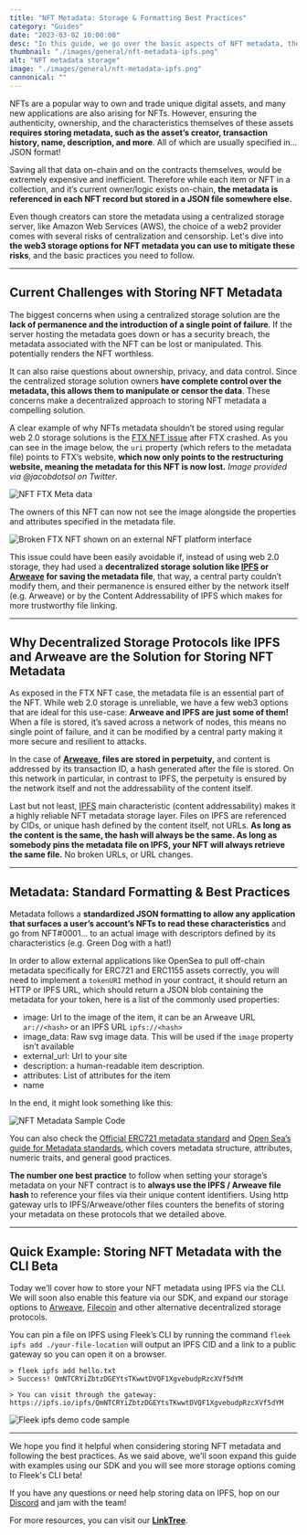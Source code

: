 ```yaml
---
title: "NFT Metadata: Storage & Formatting Best Practices"
category: "Guides"
date: "2023-03-02 10:00:00"
desc: "In this guide, we go over the basic aspects of NFT metadata, the standards to follow, and some of the available options you have as a developer to store them on decentralized web3 protocols"
thumbnail: "./images/general/nft-metadata-ipfs.png"
alt: "NFT metadata storage"
image: "./images/general/nft-metadata-ipfs.png"
cannonical: ""
---
```


NFTs are a popular way to own and trade unique digital assets, and many new applications are also arising for NFTs. However, ensuring the authenticity, ownership, and the characteristics themselves of these assets **requires storing metadata, such as the asset’s creator, transaction history, name, description, and more**. All of which are usually specified in… JSON format!

Saving all that data on-chain and on the contracts themselves, would be extremely expensive and inefficient. Therefore while each item or NFT in a collection, and it’s current owner/logic exists on-chain, **the metadata is referenced in each NFT record but stored in a JSON file somewhere else.**

Even though creators can store the metadata using a centralized storage server, like Amazon Web Services (AWS), the choice of a web2 provider comes with several risks of centralization and censorship. Let's dive into **the web3 storage options for NFT metadata you can use to mitigate these risks**, and the basic practices you need to follow.

***

## Current Challenges with Storing NFT Metadata

The biggest concerns when using a centralized storage solution are the **lack of permanence and the introduction of a single point of failure**. If the server hosting the metadata goes down or has a security breach, the metadata associated with the NFT can be lost or manipulated. This potentially renders the NFT worthless. 

It can also raise questions about ownership, privacy, and data control. Since the centralized storage solution owners **have complete control over the metadata, this allows them to manipulate or censor the data**. These concerns make a decentralized approach to storing NFT metadata a compelling solution.

A clear example of why NFTs metadata shouldn’t be stored using regular web 2.0 storage solutions is the [FTX NFT issue](https://cointelegraph.com/news/nfts-minted-on-ftx-break-highlighting-web2-hosting-flaws) after FTX crashed. As you can see in the image below, the `uri` property (which refers to the metadata file) points to FTX’s website, **which now only points to the restructuring website, meaning the metadata for this NFT is now lost.** *Image provided via @jacobdotsol on Twitter*.

![NFT FTX Meta data](https://storage.fleek.ooo/27a60cdd-37d3-480c-ae88-3ad4ca886b13-bucket/imgs/nft-ftx-meta.png)

The owners of this NFT can now not see the image alongside the properties and attributes specified in the metadata file.

![Broken FTX NFT shown on an external NFT platform interface](https://storage.fleek.ooo/27a60cdd-37d3-480c-ae88-3ad4ca886b13-bucket/imgs/nft-broken-ftx.png)

This issue could have been easily avoidable if, instead of using web 2.0 storage, they had used a **decentralized storage solution like [IPFS](https://ipfs.io/) or [Arweave](https://www.arweave.org/) for saving the metadata file**, that way, a central party couldn’t modify them, and their permanence is ensured either by the network itself (e.g. Arweave) or by the Content Addressability of IPFS which makes for more trustworthy file linking.

***

## Why Decentralized Storage Protocols like IPFS and Arweave are the Solution for Storing NFT Metadata

As exposed in the FTX NFT case, the metadata file is an essential part of the NFT. While web 2.0 storage is unreliable, we have a few web3 options that are ideal for this use-case: **Arweave and IPFS are just some of them!** When a file is stored, it’s saved across a network of nodes, this means no single point of failure, and it can be modified by a central party making it more secure and resilient to attacks.

In the case of **[Arweave](https://www.arweave.org/), files are stored in perpetuity,** and content is addressed by its transaction ID, a hash generated after the file is stored. On this network in particular, in contrast to IPFS, the perpetuity is ensured by the network itself and not the addressability of the content itself.

Last but not least, [IPFS](https://ipfs.io/) main characteristic (content addressability) makes it a highly reliable NFT metadata storage layer. Files on IPFS are referenced by CIDs, or unique hash defined by the content itself, not URLs. **As long as the content is the same, the hash will always be the same. As long as somebody pins the metadata file on IPFS, your NFT will always retrieve the same file.** No broken URLs, or URL changes.

***

## Metadata: Standard Formatting & Best Practices

Metadata follows a **standardized JSON formatting to allow any application that surfaces a user’s account’s NFTs to read these characteristics** and go from NFT#0001... to an actual image with descriptors defined by its characteristics (e.g. Green Dog with a hat!) 

In order  to allow external applications like OpenSea to pull off-chain metadata specifically for ERC721 and ERC1155 assets correctly, you will need to implement a `tokenURI` method in your contract, it should return an HTTP or IPFS URL, which should return a JSON blob containing the metadata for your token, here is a list of the commonly used properties:

* image: Url to the image of the item, it can be an Arweave URL `ar://<hash>` or an IPFS URL `ipfs://<hash>`
* image_data: Raw svg image data. This will be used if the `image` property isn’t available
* external_url: Url to your site
* description: a human-readable item description.
* attributes: List of attributes for the item 
* name

In the end, it might look something like this:

![NFT Metadata Sample Code](https://storage.fleek.ooo/27a60cdd-37d3-480c-ae88-3ad4ca886b13-bucket/imgs/code-1-nft.png)

You can also check the [Official ERC721 metadata standard](https://github.com/ethereum/EIPs/blob/master/EIPS/eip-721.md) and [Open Sea’s guide for Metadata standards](https://docs.opensea.io/docs/metadata-standards), which covers metadata structure, attributes, numeric traits, and general good practices.

**The number one best practice** to follow when setting your storage’s metadata on your NFT contract is to **always use the IPFS / Arweave file hash** to reference your files via their unique content identifiers. Using http gateway urls to IPFS/Arweave/other files counters the benefits of storing your metadata on these protocols that we detailed above.

***

## Quick Example: Storing NFT Metadata with the CLI Beta

Today we’ll cover how to store your NFT metadata using IPFS via the CLI. We will soon also enable this feature via our SDK, and expand our storage options to [Arweave](https://www.arweave.org/use), [Filecoin](https://filecoin.io/) and other alternative decentralized storage protocols.

You can pin a file on IPFS using Fleek’s CLI by running the command `fleek ipfs add ./your-file-location` will output an IPFS CID and a link to a public gateway so you can open it on a browser.

    > fleek ipfs add hello.txt
    > Success! QmNTCRYiZbtzDGEYtsTKwwtDVQF1XgvebudpRzcXVf5dYM
 
    > You can visit through the gateway:
    https://ipfs.io/ipfs/QmNTCRYiZbtzDGEYtsTKwwtDVQF1XgvebudpRzcXVf5dYM


![Fleek ipfs demo code sample](https://storage.fleek.ooo/27a60cdd-37d3-480c-ae88-3ad4ca886b13-bucket/imgs/code-nft-2.png)

***

We hope you find it helpful when considering storing NFT metadata and following the best practices. As we said above, we'll soon expand this guide with examples using our SDK and you will see more storage options coming to Fleek's CLI beta!

If you have any questions or need help storing data on IPFS, hop on our [Discord](https://discord.gg/fleek) and jam with the team!

For more resources, you can visit our **[LinkTree](https://linktr.ee/fleek)**.
